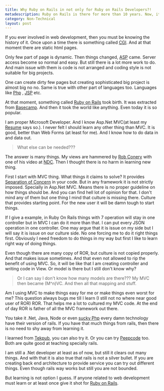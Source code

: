 ```yaml
---
title: Why Ruby on Rails in not only for Ruby on Rails Developers?!
metadescription: Ruby on Rails is there for more than 10 years. Now, it is in pretty much matured state. But more important thing is every body is copying it. And that makes it necessity to learn, not only as language or framework but as culture.
category: Non-Technical
layout: post
---
```


 If you ever involved in web development, then you must be knowing the history of it. Once upon a time there is something called [CGI](https://en.wikipedia.org/wiki/CGI_script). And at that moment there are static html pages. 
 
 Only few part of page is dynamic. Then things changed, [ASP](https://en.wikipedia.org/wiki/Active_server_pages) came. Server access become so normal and easy. But still there is a lot more work to do. And main issue with them is code is not arranged and coding style is not suitable for big projects. 
 
 One can create dirty few pages but creating sophisticated big project is almost big no no. Same is true with other part of languages too. Languages like [Php](https://en.wikipedia.org/wiki/Php) , [JSP](https://en.wikipedia.org/wiki/Java_Server_Pages) etc.
 
 At that moment, something called [Ruby on Rails](http://rubyonrails.org/) took birth. It was extracted from [Basecamp](https://basecamp.com/). And then it took the world like anything. Even today it is so popular. 
 
 I am proper Microsoft Developer. And I know Asp.Net MVC(at least my [Resume](http://kunjan.in/pages/resume) says so.). I never felt I should learn any other thing than MVC. It is good, better than Web Forms (at least for me). And I know how to do data in and data out. 
 <!--excerpt-->
 >What else can be needed??? 

The answer is many things. My views are hammered by [Rob Conery](http://wekeroad.com/) with one of his video at [NDC](http://www.ndcoslo.com/). Then I thought there is no harm in learning new thing. 

First I start with MVC thing. What things it claims to solve? It provides [Separation of Concern](https://en.wikipedia.org/wiki/Separation_of_concerns) in your code. But in any framework it is not strictly imposed. Specially in Asp.Net MVC. Means there is no proper guideline on how things should be. And you can find hell lot of opinion for that. I don't mind any of them but one thing I mind that culture is missing there. Culture that provides starting point. For the new user it will be damn tough to start things. 

If I give a example, in Ruby On Rails things with 7 operation will stay in one controller but in MVC I can do it more than that. I can put every  JSON operation in one controller. One may argue that it is issue on my side but I will say it is issue on our culture side. No one forcing me to do it right things first. Obviously I need freedom to do things in my way but first I like to learn right way of doing things. 

Even though there are many copy of ROR, but culture is not copied properly. And that makes issue sometimes. And that even not allowed to rip the benefit of using MVC. So, it will be like that I am creating controller and writing code in View. Or model is there but I still don't know why? 

> Or I can say I don't know how many models are there??? My MVC then became (M^n)VC. And then all that mapping and stuff. 

Am I using MVC to make things easy for me or make things even worst for me? This question always bugs me till I learn (I still not no where near good user of ROR) ROR. That helps me a lot to cultured my MVC code. At the end of day ROR is father of all the MVC framework out there. 

You take it .Net, Java, Node or even [sucky Php](http://www.codinghorror.com/blog/2012/06/the-php-singularity.html) every damn technology have their version of rails. If you have that much things from rails, then there is no need to shy away from learning it. 

I learned from [Tekpub](http://tekpub.com/collections/ruby-rails/products/rails3), you can also try it. Or you can try [Peepcode](https://peepcode.com/) too. Both are quite good at teaching specially rails. 

I am still a .Net developer at least as of now, but still it clears out many things. And with that it is also true that rails is not a silver bullet. If you are creating back end architecture to provide service you can try out different things. Even though rails way works but still you are not bounded. 

But learning is not option I guess. If anyone related to web development must learn or at least once give it shot for [Ruby on Rails](http://rubyonrails.org/).